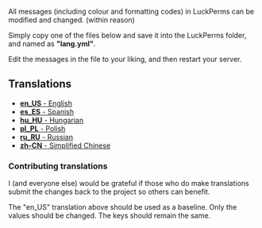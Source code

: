 All messages (including colour and formatting codes) in LuckPerms can be modified and changed. (within reason)

Simply copy one of the files below and save it into the LuckPerms folder, and named as **"lang.yml"**.

Edit the messages in the file to your liking, and then restart your server.


## Translations
* [**en_US** - English](https://github.com/lucko/LuckPerms/blob/master/.locale/en_US.yml)
* [**es_ES** - Spanish](https://github.com/lucko/LuckPerms/blob/master/.locale/es_ES.yml)
* [**hu_HU** - Hungarian](https://github.com/lucko/LuckPerms/blob/master/.locale/hu_HU.yml)
* [**pl_PL** - Polish](https://github.com/lucko/LuckPerms/blob/master/.locale/pl_PL.yml)
* [**ru_RU** - Russian](https://github.com/lucko/LuckPerms/blob/master/.locale/ru_RU.yml)
* [**zh-CN** - Simplified Chinese](https://github.com/lucko/LuckPerms/blob/master/.locale/zh-CN.yml)



### Contributing translations
I (and everyone else) would be grateful if those who do make translations submit the changes back to the project so others can benefit.

The "en_US" translation above should be used as a baseline. Only the values should be changed. The keys should remain the same.